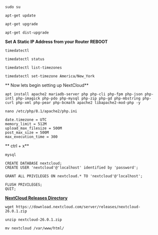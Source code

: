 

```
sudo su
```
```
apt-get update
```
```
apt-get upgrade
```
```
apt-get dist-upgrade
```
**Set A Static IP Address from your Router**
**REBOOT**
```
timedatectl
```
```
timedatectl status
```
```
timedatectl list-timezones
```
```
timedatectl set-timezone America/New_York
```
** Now lets begin setting up NextCloud**
```
apt install apache2 mariadb-server php php-cli php-fpm php-json php-intl php-imagick php-pdo php-mysql php-zip php-gd php-mbstring php-curl php-xml php-pear php-bcmath apache2 libapache2-mod-php -y
```
```
nano /etc/php/8.1/apache2/php.ini
```
```
date.timezone = UTC
memory_limit = 512M
upload_max_filesize = 500M
post_max_size = 500M
max_execution_time = 300
```
** ctrl + x**
```
mysql
```
```
CREATE DATABASE nextcloud;
CREATE USER 'nextcloud'@'localhost' identified by 'password';
```
```
GRANT ALL PRIVILEGES ON nextcloud.* TO 'nextcloud'@'localhost';
```
```
FLUSH PRIVILEGES;
QUIT;
```
**[NextCloud Releases Directory](https://download.nextcloud.com/server/releases/)**
```
wget https://download.nextcloud.com/server/releases/nextcloud-26.0.1.zip
```
```
unzip nextcloud-26.0.1.zip
```
```
mv nextcloud /var/www/html/
```
```

```
```

```
```

```
```

```
```

```
```

```
```

```
